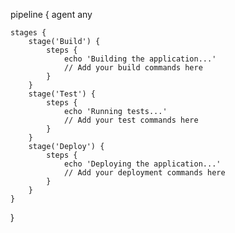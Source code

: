pipeline {
    agent any
    
    stages {
        stage('Build') {
            steps {
                echo 'Building the application...'
                // Add your build commands here
            }
        }
        stage('Test') {
            steps {
                echo 'Running tests...'
                // Add your test commands here
            }
        }
        stage('Deploy') {
            steps {
                echo 'Deploying the application...'
                // Add your deployment commands here
            }
        }
    }
}
